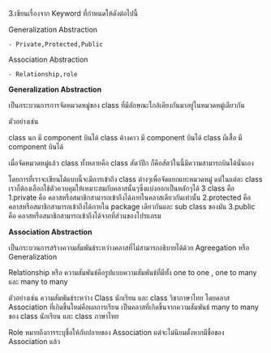 3.เขียนเรื่องจาก Keyword ที่กำหนดให้ดังต่อไปนี้

Generalization Abstraction

    - Private,Protected,Public

Association Abstraction

    - Relationship,role

**Generalization Abstraction** 

เป็นกระบวนการการจัดหมวดหมู่ของ class ที่มีลักษณะใกล้เคียงกันมาอยู่ในหมวดหมู่เดียวกัน

ตัวอย่างเช่น

class นก มี component บินได้
class ค้างคาว มี component บินได้
class ผีเสื้อ มี component บินได้

เมื่อจัดหมวดหมู่แล้ว class ทั้งหลายคือ class สัตว์ปีก ก็คือสัตว์ในนี้มีความสามารถบินได้นั่นเอง

โดยการที่เราจะเขียนได้แบบนี้จะมีการเข้าถึง class ต่างๆเพื่อจัดแยกแยะหมวดหมู่ แต่ในแต่ละ class เราก็ต้องเลือกใช้ตัวควบคุมให้เหมาะสมกับคลาสนั้นๆซึ่งแบ่งออกเป็นหลักๆได้ 3 class คือ
    1.private คือ คลาสหรือสมาชิกสามารถเข้าถึงได้ภายในคลาสเดียวกันเท่านั้น
    2.protected คือ คลาสหรือสมาชิกสามารถเข้าถึงได้ภายใน package เดียวกันและ sub class ของมัน
    3.public คือ คลาสหรือสมาชิกสามารถเข้าถึงได้จากที่ส่วนของโปรแกรม

**Association Abstraction** 

เป็นกระบวนการสร้างความสัมพันธ์ระหว่างคลาสที่ไม่สามารถอธิบายได้ด้วย Agreegation หรือ Generalization 

Relationship หรือ ความสัมพันธ์คือรูปแบบความสัมพันธ์ที่มีทั้ง one to one , one to many และ many to many

ตัวอย่างเช่น ความสัมพันธ์ระหว่าง Class นักเรียน และ class วิชาภาษาไทย โดยคลาส Association ที่เกิดขึ้นใหม่คือผลการเรียน เป็นคลาสที่เกิดขึ้นจากความสัมพันธ์ many to many ของ class นักเรียน และ class ภาษาไทย

Role หมายถึงการระบุชื่อให้กับปลายของ Association แต่จะไม่นิยมตั้งหากมีชื่อของ Association แล้ว
